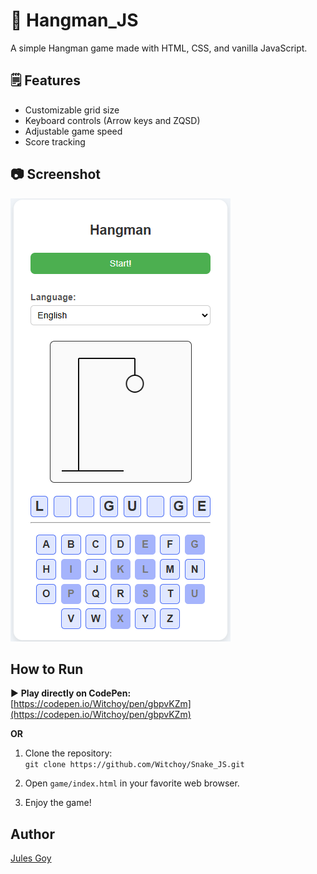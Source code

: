 # 🧍 Hangman_JS
A simple Hangman game made with HTML, CSS, and vanilla JavaScript.

## 🗒️ Features
- Customizable grid size
- Keyboard controls (Arrow keys and ZQSD)
- Adjustable game speed
- Score tracking

## 📷 Screenshot
![Hangman game screenshot](img/HangmanGame.png "Hangman game screenshot")

## How to Run

▶️ **Play directly on CodePen:**  
[https://codepen.io/Witchoy/pen/gbpvKZm](https://codepen.io/Witchoy/pen/gbpvKZm)

**OR**

1. Clone the repository:  
   `git clone https://github.com/Witchoy/Snake_JS.git`

2. Open `game/index.html` in your favorite web browser.

3. Enjoy the game!

## Author
[Jules Goy](https://github.com/Witchoy)
